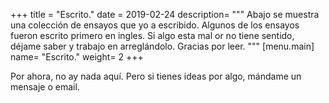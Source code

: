 +++
title = "Escrito."
date = 2019-02-24
description= """
Abajo se muestra una colección de ensayos que yo a escribido. Algunos de los
ensayos fueron escrito primero en ingles. Si algo esta mal or no tiene sentido,
déjame saber y trabajo en arreglándolo. Gracias por leer.
"""
[menu.main]
name= "Escrito."
weight= 2
+++

Por ahora, no ay nada aquí. Pero si tienes ideas por algo, mándame un mensaje o
email.
